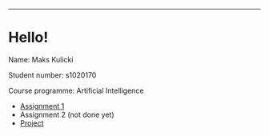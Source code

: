 ---
# Hello!

Name: Maks Kulicki

Student number: s1020170

Course programme: Artificial Intelligence

- [Assignment 1](https://github.com/rubigdata/bigdata-blog-2021-maxkulicki/blob/master/docs/blogpost1.md)
- Assignment 2 (not done yet)
- [Project](https://github.com/rubigdata/bigdata-blog-2021-maxkulicki/blob/master/docs/blogpost_project.md)

